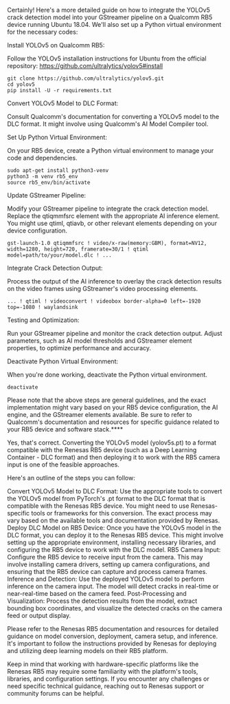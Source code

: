 Certainly! Here's a more detailed guide on how to integrate the YOLOv5 crack detection model into your GStreamer pipeline on a Qualcomm RB5 device running Ubuntu 18.04. We'll also set up a Python virtual environment for the necessary codes:

Install YOLOv5 on Qualcomm RB5:

Follow the YOLOv5 installation instructions for Ubuntu from the official repository: https://github.com/ultralytics/yolov5#install


    git clone https://github.com/ultralytics/yolov5.git
    cd yolov5
    pip install -U -r requirements.txt

Convert YOLOv5 Model to DLC Format:

Consult Qualcomm's documentation for converting a YOLOv5 model to the DLC format. It might involve using Qualcomm's AI Model Compiler tool.

Set Up Python Virtual Environment:

On your RB5 device, create a Python virtual environment to manage your code and dependencies.

    sudo apt-get install python3-venv
    python3 -m venv rb5_env
    source rb5_env/bin/activate

Update GStreamer Pipeline:

Modify your GStreamer pipeline to integrate the crack detection model. Replace the qtiqmmfsrc element with the appropriate AI inference element. You might use qtiml, qtiavb, or other relevant elements depending on your device configuration.


    gst-launch-1.0 qtiqmmfsrc ! video/x-raw(memory:GBM), format=NV12, width=1280, height=720, framerate=30/1 ! qtiml model=path/to/your/model.dlc ! ...

Integrate Crack Detection Output:

Process the output of the AI inference to overlay the crack detection results on the video frames using GStreamer's video processing elements.

    ... ! qtiml ! videoconvert ! videobox border-alpha=0 left=-1920 top=-1080 ! waylandsink

Testing and Optimization:

Run your GStreamer pipeline and monitor the crack detection output. Adjust parameters, such as AI model thresholds and GStreamer element properties, to optimize performance and accuracy.

Deactivate Python Virtual Environment:

When you're done working, deactivate the Python virtual environment.

    deactivate

Please note that the above steps are general guidelines, and the exact implementation might vary based on your RB5 device configuration, the AI engine, and the GStreamer elements available. Be sure to refer to Qualcomm's documentation and resources for specific guidance related to your RB5 device and software stack.****




Yes, that's correct. Converting the YOLOv5 model (yolov5s.pt) to a format compatible with the Renesas RB5 device (such as a Deep Learning Container - DLC format) and then deploying it to work with the RB5 camera input is one of the feasible approaches.

Here's an outline of the steps you can follow:

 Convert YOLOv5 Model to DLC Format:
    Use the appropriate tools to convert the YOLOv5 model from PyTorch's .pt format to the DLC format that is compatible with the Renesas RB5 device. You might need to use Renesas-specific tools or frameworks for this conversion. The exact process may vary based on the available tools and documentation provided by Renesas.
    Deploy DLC Model on RB5 Device:
    Once you have the YOLOv5 model in the DLC format, you can deploy it to the Renesas RB5 device. This might involve setting up the appropriate environment, installing necessary libraries, and configuring the RB5 device to work with the DLC model.
    RB5 Camera Input:
    Configure the RB5 device to receive input from the camera. This may involve installing camera drivers, setting up camera configurations, and ensuring that the RB5 device can capture and process camera frames.
    Inference and Detection:
    Use the deployed YOLOv5 model to perform inference on the camera input. The model will detect cracks in real-time or near-real-time based on the camera feed.
    Post-Processing and Visualization:
    Process the detection results from the model, extract bounding box coordinates, and visualize the detected cracks on the camera feed or output display.

Please refer to the Renesas RB5 documentation and resources for detailed guidance on model conversion, deployment, camera setup, and inference. It's important to follow the instructions provided by Renesas for deploying and utilizing deep learning models on their RB5 platform.

Keep in mind that working with hardware-specific platforms like the Renesas RB5 may require some familiarity with the platform's tools, libraries, and configuration settings. If you encounter any challenges or need specific technical guidance, reaching out to Renesas support or community forums can be helpful.
